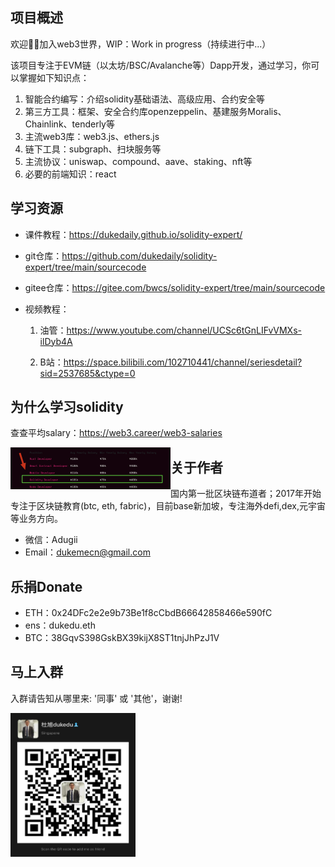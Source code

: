 ## 项目概述

欢迎👏🏻加入web3世界，WIP：Work in progress（持续进行中...）

该项目专注于EVM链（以太坊/BSC/Avalanche等）Dapp开发，通过学习，你可以掌握如下知识点：

1. 智能合约编写：介绍solidity基础语法、高级应用、合约安全等
2. 第三方工具：框架、安全合约库openzeppelin、基建服务Moralis、Chainlink、tenderly等
3. 主流web3库：web3.js、ethers.js
4. 链下工具：subgraph、扫块服务等
5. 主流协议：uniswap、compound、aave、staking、nft等
6. 必要的前端知识：react

## 学习资源

- 课件教程：https://dukedaily.github.io/solidity-expert/
- git仓库：https://github.com/dukedaily/solidity-expert/tree/main/sourcecode
- gitee仓库：https://gitee.com/bwcs/solidity-expert/tree/main/sourcecode
- 视频教程：

  1. 油管：https://www.youtube.com/channel/UCSc6tGnLIFvVMXs-ilDyb4A

  2. B站：https://space.bilibili.com/102710441/channel/seriesdetail?sid=2537685&ctype=0

##  为什么学习solidity

查查平均salary：https://web3.career/web3-salaries

<img src="assets/image-20220811141916087.png" alt="image-20220811141916087" align="left" style="zoom: 25%;" />

## 关于作者

国内第一批区块链布道者；2017年开始专注于区块链教育(btc, eth, fabric)，目前base新加坡，专注海外defi,dex,元宇宙等业务方向。

- 微信：Adugii
- Email：dukemecn@gmail.com

## 乐捐Donate

- ETH：0x24DFc2e2e9b73Be1f8cCbdB66642858466e590fC
- ens：dukedu.eth
- BTC：38GqvS398GskBX39kijX8ST1tnjJhPzJ1V

## 马上入群

入群请告知从哪里来: '同事' 或 '其他'，谢谢!

<img src="assets/image-20220810134215759.png" alt="image-20220810134215759" width="200" height="230" />